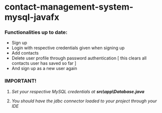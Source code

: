 # contact-management-system-mysql-javafx

### Functionalities up to date:

- Sign up
- Login with respective credentials given when signing up
- Add contacts
- Delete user profile through password authentication [ this clears all contacts user has saved so far ]
- And sign up as a new user again



### IMPORTANT!

1. *Set your respective MySQL credentials at* ***src\app\Database.java***

2. *You should have the jdbc connector loaded to your project through your IDE*

